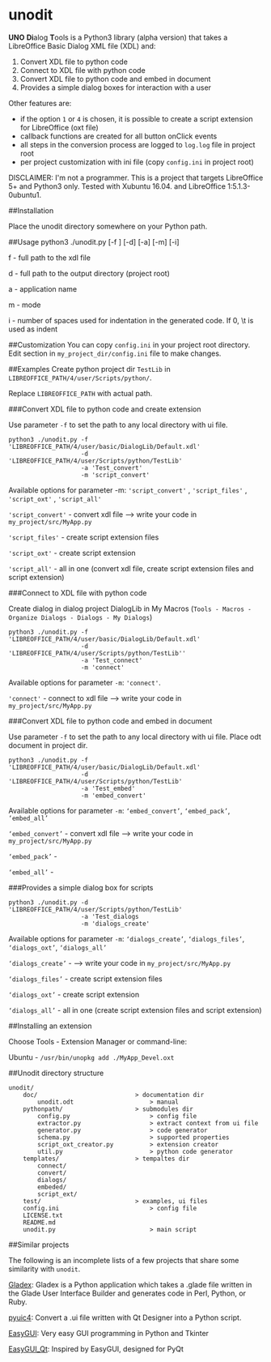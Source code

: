 # unodit
**UNO** **Di**alog **T**ools is a Python3 library (alpha version) that takes a LibreOffice Basic Dialog XML file (XDL) and:

1. Convert XDL file to python code
2. Connect to XDL file with python code
3. Convert XDL file to python code and embed in document
4. Provides a simple dialog boxes for interaction with a user

Other features are:
- if the option `1` or `4` is chosen, it is possible to create a script extension for LibreOffice (oxt file)
- callback functions are created for all button onClick events
- all steps in the conversion process are logged to `log.log` file in project root
- per project customization with ini file (copy `config.ini` in project root)

DISCLAIMER:
I'm not a programmer.
This is a project that targets LibreOffice 5+ and Python3 only.
Tested with Xubuntu 16.04. and LibreOffice 1:5.1.3-0ubuntu1.

##Installation

Place the unodit directory somewhere on your Python path.

##Usage
    python3 ./unodit.py [-f ] [-d] [-a] [-m] [-i]
    
f  - full path to the xdl file

d - full path to the output directory (project root)

a - application name

m - mode

i - number of spaces used for indentation in the generated code. If 0, \t is used as indent

##Customization 
You can copy `config.ini` in your project root directory. Edit section in `my_project_dir/config.ini` file to make changes.

##Examples
Create python project dir `TestLib` in `LIBREOFFICE_PATH/4/user/Scripts/python/`.

Replace `LIBREOFFICE_PATH` with actual path.

###Convert XDL file to python code and create extension

Use parameter `-f` to set the path to any local directory with ui file.

    python3 ./unodit.py -f 'LIBREOFFICE_PATH/4/user/basic/DialogLib/Default.xdl'
                        -d 'LIBREOFFICE_PATH/4/user/Scripts/python/TestLib'
                        -a 'Test_convert'
                        -m 'script_convert'

Available options for parameter -m: `'script_convert'` , `'script_files'` , `'script_oxt'` , `'script_all'`

`'script_convert'` - convert xdl file --> write your code in `my_project/src/MyApp.py`

`'script_files'` - create script extension files

`'script_oxt'` - create script extension

`'script_all'` - all in one (convert xdl file, create script extension files and script extension)

###Connect to XDL file with python code

Create dialog in dialog project DialogLib in My Macros (`Tools - Macros - Organize Dialogs - Dialogs - My Dialogs`)
    
    python3 ./unodit.py -f 'LIBREOFFICE_PATH/4/user/basic/DialogLib/Default.xdl'
                        -d 'LIBREOFFICE_PATH/4/user/Scripts/python/TestLib''
                        -a 'Test_connect'
                        -m 'connect'
               
Available options for parameter `-m`: `'connect'`.

`'connect'` - connect to xdl file --> write your code in `my_project/src/MyApp.py`

###Convert XDL file to python code and embed in document

Use parameter `-f` to set the path to any local directory with ui file.
Place odt document in  project dir.

    python3 ./unodit.py -f 'LIBREOFFICE_PATH/4/user/basic/DialogLib/Default.xdl'
                        -d 'LIBREOFFICE_PATH/4/user/Scripts/python/TestLib'
                        -a 'Test_embed'
                        -m 'embed_convert'

Available options for parameter `-m`: `‘embed_convert’`, `‘embed_pack’`, `‘embed_all’`

`‘embed_convert’` - convert xdl file --> write your code in `my_project/src/MyApp.py`

`‘embed_pack’` -

`‘embed_all’` -

###Provides a simple dialog box  for scripts

    python3 ./unodit.py -d 'LIBREOFFICE_PATH/4/user/Scripts/python/TestLib'
                        -a 'Test_dialogs
                        -m 'dialogs_create'
                        
Available options for parameter `-m`: `‘dialogs_create’`, `‘dialogs_files’`, `‘dialogs_oxt’`, `‘dialogs_all’`

`‘dialogs_create’` -  --> write your code in `my_project/src/MyApp.py`

`‘dialogs_files’` - create script extension files

`‘dialogs_oxt’` - create script extension

`‘dialogs_all’` - all in one (create script extension files and script extension)

##Installing an extension

Choose Tools - Extension Manager or command-line:

Ubuntu - `/usr/bin/unopkg add ./MyApp_Devel.oxt`

##Unodit directory structure

    unodit/
        doc/                           > documentation dir
            unodit.odt                     > manual
        pythonpath/                    > submodules dir
            config.py                      > config file
            extractor.py                   > extract context from ui file
            generator.py                   > code generator
            schema.py                      > supported properties
            script_oxt_creator.py          > extension creator
            util.py                        > python code generator
        templates/                     > tempaltes dir
            connect/
            convert/
            dialogs/
            embeded/
            script_ext/
        test/                          > examples, ui files
        config.ini                         > config file
        LICENSE.txt
        README.md
        unodit.py                          > main script


##Similar projects

The following is an incomplete lists of a few projects that share some similarity with `unodit`.

[Gladex](https://launchpad.net/gladex): Gladex is a Python application which takes a .glade file written in the Glade User Interface Builder and generates code in Perl, Python, or Ruby.

[pyuic4](http://pyqt.sourceforge.net/Docs/PyQt4/designer.html#the-uic-module): Convert a .ui file written with Qt Designer into a Python script.

[EasyGUI](https://sourceforge.net/projects/easygui): Very easy GUI programming in Python and Tkinter

[EasyGUI_Qt](https://github.com/aroberge/easygui_qt): Inspired by EasyGUI, designed for PyQt



